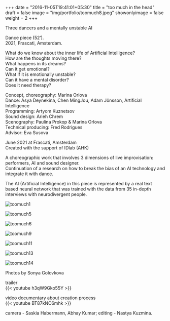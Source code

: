 +++
date = "2016-11-05T19:41:01+05:30"
title = "too much in the head"
draft = false
image = "img/portfolio/toomuch8.jpeg"
showonlyimage = false
weight = 2
+++

Three dancers and a mentally unstable AI

Dance piece (52’).  
2021, Frascati, Amsterdam.  

<!--more-->

What do we know about the inner life of Artificial Intelligence?  
How are the thoughts moving there?  
What happens in its dreams?  
Can it get emotional?  
What if it is emotionally unstable?  
Can it have a mental disorder?  
Does it need therapy?  

Concept, choreography: Marina Orlova  
Dance: Asya Deynekina, Chen MingJou, Adam Jönsson, Artificial Intelligence  
Programming: Artyom Kuznetsov  
Sound design: Arieh Chrem  
Scenography: Paulina Prokop & Marina Orlova  
Technical producing: Fred Rodrigues  
Advisor: Eva Susova  

June 2021 at Frascati, Amsterdam  
Created with the support of IDlab (AHK)  

A choreographic work that involves 3 dimensions of live improvisation: performers, AI and sound designer.  
Continuation of a research on how to break the bias of an AI technology and integrate it with dance.  

The AI (Artificial Intelligence) in this piece is represented by a real text based neural network that was trained with the data from 35 in-depth interviews with neurodivergent people.  


![toomuch1][1]

![toomuch5][2]

![toomuch6][3]

![toomuch9][4]

![toomuch11][5]

![toomuch13][6]

![toomuch14][7]

Photos by Sonya Golovkova  

trailer   
{{< youtube h3qW9Gko55Y >}}   


video documentary about creation process  
{{< youtube BT87kNC6mhk >}}  

  
camera - Saskia Habermann, Abhay Kumar; editing - Nastya Kuzmina.

[1]: /img/portfolio/toomuch1.jpeg
[2]: /img/portfolio/toomuch5.jpeg
[3]: /img/portfolio/toomuch6.jpeg
[4]: /img/portfolio/toomuch9.jpeg
[5]: /img/portfolio/toomuch11.jpeg
[6]: /img/portfolio/toomuch13.jpeg
[7]: /img/portfolio/toomuch14.jpeg